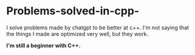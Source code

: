# Problems-solved-in-cpp-
I solve problems made by chatgpt to be better at c++.
I'm not saying that the things I made are optimized very well, but they work.<br>

**I'm still a beginner with C++.**
